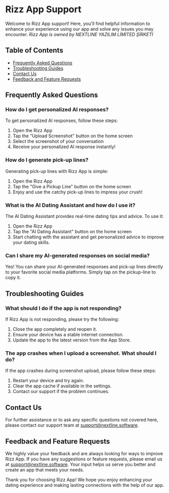 # Rizz App Support

Welcome to Rizz App support! Here, you'll find helpful information to enhance your experience using our app and solve any issues you may encounter.
*Rizz App is owned by NEXTLINE YAZILIM LİMİTED ŞİRKETİ*
## Table of Contents
- [Frequently Asked Questions](#frequently-asked-questions)
- [Troubleshooting Guides](#troubleshooting-guides)
- [Contact Us](#contact-us)
- [Feedback and Feature Requests](#feedback-and-feature-requests)

## Frequently Asked Questions

### How do I get personalized AI responses?
To get personalized AI responses, follow these steps:
1. Open the Rizz App
2. Tap the "Upload Screenshot" button on the home screen
3. Select the screenshot of your conversation
4. Receive your personalized AI response instantly!

### How do I generate pick-up lines?
Generating pick-up lines with Rizz App is simple:
1. Open the Rizz App
2. Tap the "Give a Pickup Line" button on the home screen
3. Enjoy and use the catchy pick-up lines to impress your crush!

### What is the AI Dating Assistant and how do I use it?
The AI Dating Assistant provides real-time dating tips and advice. To use it:
1. Open the Rizz App
2. Tap the "AI Dating Assistant" button on the home screen
3. Start chatting with the assistant and get personalized advice to improve your dating skills.

### Can I share my AI-generated responses on social media?
Yes! You can share your AI-generated responses and pick-up lines directly to your favorite social media platforms. Simply tap on the pickup-line to copy it.

## Troubleshooting Guides

### What should I do if the app is not responding?
If Rizz App is not responding, please try the following:
1. Close the app completely and reopen it.
2. Ensure your device has a stable internet connection.
3. Update the app to the latest version from the App Store.

### The app crashes when I upload a screenshot. What should I do?
If the app crashes during screenshot upload, please follow these steps:
1. Restart your device and try again.
2. Clear the app cache if available in the settings.
3. Contact our support if the problem continues.

## Contact Us
For further assistance or to ask any specific questions not covered here, please contact our support team at [support@nextline.software](mailto:support@nextline.software).

## Feedback and Feature Requests

We highly value your feedback and are always looking for ways to improve Rizz App. If you have any suggestions or feature requests, please email us at [support@nextline.software](mailto:support@nextline.software). Your input helps us serve you better and create an app that meets your needs.

Thank you for choosing Rizz App! We hope you enjoy enhancing your dating experience and making lasting connections with the help of our app.
